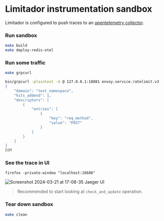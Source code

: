 # Limitador instrumentation sandbox

Limitador is configured to push traces to an [opentelemetry collector](https://opentelemetry.io/docs/collector/).

### Run sandbox

```bash
make build
make deploy-redis-otel
```

### Run some traffic

```bash
make grpcurl
```

```bash
bin/grpcurl -plaintext -d @ 127.0.0.1:18081 envoy.service.ratelimit.v3.RateLimitService.ShouldRateLimit <<EOM
{
    "domain": "test_namespace",
    "hits_addend": 1,
    "descriptors": [
        {
            "entries": [
                {
                    "key": "req_method",
                    "value": "POST"
                }
            ]
        }
    ]
}
EOM
```

### See the trace in UI

```
firefox -private-window "localhost:16686"
```

![Screenshot 2024-03-21 at 17-08-35 Jaeger UI](https://github.com/Kuadrant/limitador/assets/881529/585bb3bf-15e2-49ee-9ed8-423d33fe4df6)

> Recommended to start looking at `check_and_update` operation.

### Tear down sandbox

```bash
make clean
```

